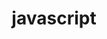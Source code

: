 ---
title: "javascript"
description: "Javascript глазами Java разработчика. Поучительные примеры и небольшие программы"
---